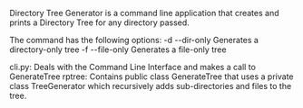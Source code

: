 Directory Tree Generator is a command line application that creates and prints a Directory Tree for any directory passed.

The command has the following options:
-d --dir-only Generates a directory-only tree
-f --file-only Generates a file-only tree

cli.py: Deals with the Command Line Interface and makes a call to GenerateTree
rptree: Contains public class GenerateTree that uses a private class TreeGenerator which recursively adds sub-directories and files to the tree.

